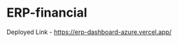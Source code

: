 ﻿# ERP-financial  
Deployed Link - [https://erp-dashboard-azure.vercel.app/  ](https://erp-manager-dashboard.vercel.app/)
 
